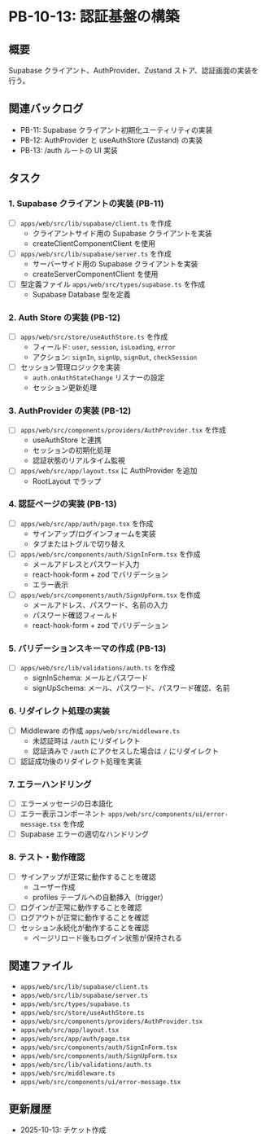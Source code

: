 # PB-10-13: 認証基盤の構築

## 概要
Supabase クライアント、AuthProvider、Zustand ストア、認証画面の実装を行う。

## 関連バックログ
- PB-11: Supabase クライアント初期化ユーティリティの実装
- PB-12: AuthProvider と useAuthStore (Zustand) の実装
- PB-13: /auth ルートの UI 実装

## タスク

### 1. Supabase クライアントの実装 (PB-11)
- [ ] `apps/web/src/lib/supabase/client.ts` を作成
  - クライアントサイド用の Supabase クライアントを実装
  - createClientComponentClient を使用
- [ ] `apps/web/src/lib/supabase/server.ts` を作成
  - サーバーサイド用の Supabase クライアントを実装
  - createServerComponentClient を使用
- [ ] 型定義ファイル `apps/web/src/types/supabase.ts` を作成
  - Supabase Database 型を定義

### 2. Auth Store の実装 (PB-12)
- [ ] `apps/web/src/store/useAuthStore.ts` を作成
  - フィールド: `user`, `session`, `isLoading`, `error`
  - アクション: `signIn`, `signUp`, `signOut`, `checkSession`
- [ ] セッション管理ロジックを実装
  - `auth.onAuthStateChange` リスナーの設定
  - セッション更新処理

### 3. AuthProvider の実装 (PB-12)
- [ ] `apps/web/src/components/providers/AuthProvider.tsx` を作成
  - useAuthStore と連携
  - セッションの初期化処理
  - 認証状態のリアルタイム監視
- [ ] `apps/web/src/app/layout.tsx` に AuthProvider を追加
  - RootLayout でラップ

### 4. 認証ページの実装 (PB-13)
- [ ] `apps/web/src/app/auth/page.tsx` を作成
  - サインアップ/ログインフォームを実装
  - タブまたはトグルで切り替え
- [ ] `apps/web/src/components/auth/SignInForm.tsx` を作成
  - メールアドレスとパスワード入力
  - react-hook-form + zod でバリデーション
  - エラー表示
- [ ] `apps/web/src/components/auth/SignUpForm.tsx` を作成
  - メールアドレス、パスワード、名前の入力
  - パスワード確認フィールド
  - react-hook-form + zod でバリデーション

### 5. バリデーションスキーマの作成 (PB-13)
- [ ] `apps/web/src/lib/validations/auth.ts` を作成
  - signInSchema: メールとパスワード
  - signUpSchema: メール、パスワード、パスワード確認、名前

### 6. リダイレクト処理の実装
- [ ] Middleware の作成 `apps/web/src/middleware.ts`
  - 未認証時は `/auth` にリダイレクト
  - 認証済みで `/auth` にアクセスした場合は `/` にリダイレクト
- [ ] 認証成功後のリダイレクト処理を実装

### 7. エラーハンドリング
- [ ] エラーメッセージの日本語化
- [ ] エラー表示コンポーネント `apps/web/src/components/ui/error-message.tsx` を作成
- [ ] Supabase エラーの適切なハンドリング

### 8. テスト・動作確認
- [ ] サインアップが正常に動作することを確認
  - ユーザー作成
  - profiles テーブルへの自動挿入（trigger）
- [ ] ログインが正常に動作することを確認
- [ ] ログアウトが正常に動作することを確認
- [ ] セッション永続化が動作することを確認
  - ページリロード後もログイン状態が保持される

## 関連ファイル
- `apps/web/src/lib/supabase/client.ts`
- `apps/web/src/lib/supabase/server.ts`
- `apps/web/src/types/supabase.ts`
- `apps/web/src/store/useAuthStore.ts`
- `apps/web/src/components/providers/AuthProvider.tsx`
- `apps/web/src/app/layout.tsx`
- `apps/web/src/app/auth/page.tsx`
- `apps/web/src/components/auth/SignInForm.tsx`
- `apps/web/src/components/auth/SignUpForm.tsx`
- `apps/web/src/lib/validations/auth.ts`
- `apps/web/src/middleware.ts`
- `apps/web/src/components/ui/error-message.tsx`

## 更新履歴
- 2025-10-13: チケット作成

